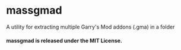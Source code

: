 # massgmad
A utility for extracting multiple Garry's Mod addons (.gma) in a folder

#### massgmad is released under the MIT License.
